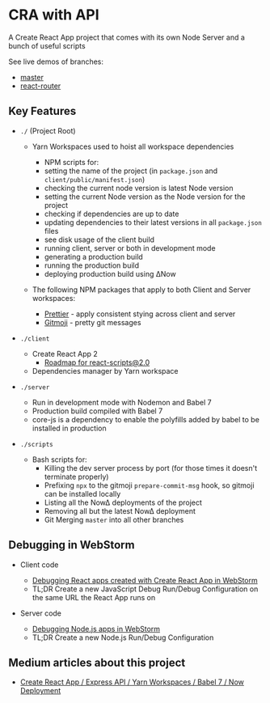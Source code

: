 # CRA with API

A Create React App project that comes with its own Node Server and a bunch of useful scripts

See live demos of branches:
- [master](https://cra-with-api-szjxrojbax.now.sh)
- [react-router](https://cra-with-api-zvunbytmru.now.sh)

## Key Features

- `./` (Project Root)

  - Yarn Workspaces used to hoist all workspace dependencies

    - NPM scripts for:
    - setting the name of the project (in `package.json` and `client/public/manifest.json`)
    - checking the current node version is latest Node version
    - setting the current Node version as the Node version for the project
    - checking if dependencies are up to date
    - updating dependencies to their latest versions in all `package.json` files
    - see disk usage of the client build
    - running client, server or both in development mode
    - generating a production build
    - running the production build
    - deploying production build using ∆Now

  - The following NPM packages that apply to both Client and Server workspaces:
    - [Prettier](https://prettier.io/) - apply consistent stying across client and server
    - [Gitmoji](https://gitmoji.carloscuesta.me/) - pretty git messages

- `./client`

  - Create React App 2
    - [Roadmap for react-scripts@2.0](https://github.com/facebook/create-react-app/issues/3815)  
  - Dependencies manager by Yarn workspace

- `./server`

  - Run in development mode with Nodemon and Babel 7
  - Production build compiled with Babel 7
  - core-js is a dependency to enable the polyfills added by babel to be installed in production

- `./scripts`

  - Bash scripts for:
    - Killing the dev server process by port (for those times it doesn't terminate properly)
    - Prefixing `npx` to the gitmoji `prepare-commit-msg` hook, so gitmoji can be installed locally
    - Listing all the Now∆ deployments of the project
    - Removing all but the latest Now∆ deployment
    - Git Merging `master` into all other branches 
    
## Debugging in WebStorm
- Client code
    - [Debugging React apps created with Create React App in WebStorm](https://blog.jetbrains.com/webstorm/2017/01/debugging-react-apps/)
    - TL;DR Create a new JavaScript Debug Run/Debug Configuration on the same URL the React App runs on
    
- Server code
    - [Debugging Node.js apps in WebStorm](https://blog.jetbrains.com/webstorm/2017/09/debugging-node-js-apps-in-webstorm/)
    - TL;DR Create a new Node.js Run/Debug Configuration 

## Medium articles about this project

- [Create React App / Express API / Yarn Workspaces / Babel 7 / Now Deployment](https://medium.com/@smrgrace/create-react-app-express-api-yarn-workspaces-babel-7-now-deployment-2097bf8b371)
